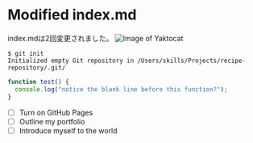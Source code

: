 # Modified index.md
index.mdは2回変更されました。
![Image of Yaktocat](https://octodex.github.com/images/yaktocat.png)

```
$ git init
Initialized empty Git repository in /Users/skills/Projects/recipe-repository/.git/
```


```javascript
function test() {
  console.log("notice the blank line before this function?");
}
```
- [ ] Turn on GitHub Pages
- [ ] Outline my portfolio
- [ ] Introduce myself to the world
